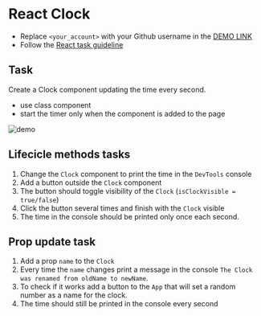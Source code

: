 # React Clock
- Replace `<your_account>` with your Github username in the
 [DEMO LINK](https://yazheviks.github.io/react_clock/)
- Follow the [React task guideline](https://github.com/mate-academy/react_task-guideline#react-tasks-guideline)

## Task
Create a Clock component updating the time every second.
- use class component
- start the timer only when the component is added to the page

![demo](./screenshot.png)

## Lifecicle methods tasks
1. Change the `Clock` component to print the time in the `DevTools` console
1. Add a button outside the `Clock` component
1. The button should toggle visibility of the `Clock` (`isClockVisible = true/false`)
1. Click the button several times and finish with the `Clock` visible
1. The time in the console should be printed only once each second.

## Prop update task
1. Add a prop `name` to the `Clock`
1. Every time the `name` changes print a message in the console `The Clock was renamed from oldName to newName`.
1. To check if it works add a button to the `App` that will set a random number as a name for the clock.
1. The time should still be printed in the console every second
